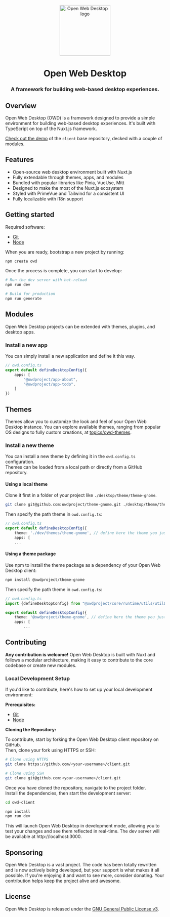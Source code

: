<p align="center">
  <img width="160" height="160" alt="Open Web Desktop logo" src="https://avatars.githubusercontent.com/u/65117737?s=160&v=4" />
</p>
<h1 align="center">Open Web Desktop</h1>
<h3 align="center">
  A framework for building web-based desktop experiences.
</h3>

## Overview
Open Web Desktop (OWD) is a framework designed to provide a simple environment for building web-based desktop experiences. It's built with TypeScript on top of the Nuxt.js framework.

[Check out the demo](https://owdproject.github.io/docs) of the `client` base repository, decked with a couple of modules.

## Features
- Open-source web desktop environment built with Nuxt.js
- Fully extendable through themes, apps, and modules
- Bundled with popular libraries like Pinia, VueUse, Mitt
- Designed to make the most of the Nuxt.js ecosystem
- Styled with PrimeVue and Tailwind for a consistent UI
- Fully localizable with i18n support

## Getting started
Required software:

- [Git](https://git-scm.com)
- [Node](https://nodejs.org)

When you are ready, bootstrap a new project by running:
```bash
npm create owd
```
Once the process is complete, you can start to develop:
```bash
# Run the dev server with hot-reload
npm run dev

# Build for production
npm run generate
```

## Modules
Open Web Desktop projects can be extended with themes, plugins, and desktop apps.

### Install a new app
You can simply install a new application and define it this way.

```typescript
// owd.config.ts
export default defineDesktopConfig({
    apps: [
        "@owdproject/app-about",
        "@owdproject/app-todo",
    ]
})
```

## Themes
Themes allow you to customize the look and feel of your Open Web Desktop instance.
You can explore available themes, ranging from popular OS designs to fully custom creations, at [topics/owd-themes](https://github.com/topics/owd-themes).

### Install a new theme
You can install a new theme by defining it in the `owd.config.ts` configuration.  
Themes can be loaded from a local path or directly from a GitHub repository.

#### Using a local theme

Clone it first in a folder of your project like `./desktop/theme/theme-gnome`.

```bash
git clone git@github.com:owdproject/theme-gnome.git ./desktop/theme/theme-gnome
```

Then specify the path theme in `owd.config.ts`:

```typescript
// owd.config.ts
export default defineDesktopConfig({
    theme: './dev/themes/theme-gnome', // define here the theme you just cloned
    apps: [
    ...
```

#### Using a theme package

Use npm to install the theme package as a dependency of your Open Web Desktop client:

```bash
npm install @owdproject/theme-gnome
```

Then specify the path theme in `owd.config.ts`:

```typescript
// owd.config.ts
import {defineDesktopConfig} from "@owdproject/core/runtime/utils/utilDesktop"

export default defineDesktopConfig({
    theme: '@owdproject/theme-gnome', // define here the theme you just installed
    apps: [
        ...
```

## Contributing

**Any contribution is welcome!** Open Web Desktop is built with Nuxt and follows a modular architecture, making it easy to contribute to the core codebase or create new modules.

### Local Development Setup

If you'd like to contribute, here's how to set up your local development environment:

**Prerequisites:**

- [Git](https://git-scm.com)
- [Node](https://nodejs.org)

**Cloning the Repository:**

To contribute, start by forking the Open Web Desktop client repository on GitHub.  
Then, clone your fork using HTTPS or SSH:

```bash
# Clone using HTTPS
git clone https://github.com/<your-username>/client.git

# Clone using SSH
git clone git@github.com:<your-username>/client.git
```

Once you have cloned the repository, navigate to the project folder.  
Install the dependencies, then start the development server:

```bash
cd owd-client

npm install
npm run dev
```

This will launch Open Web Desktop in development mode, allowing you to test your changes and see them reflected in real-time.
The dev server will be available at http://localhost:3000.

## Sponsoring

Open Web Desktop is a vast project. The code has been totally rewritten and is now actively being developed, but your support is what makes it all possible. If you're enjoying it and want to see more, consider donating. Your contribution helps keep the project alive and awesome.

## License

Open Web Desktop is released under the [GNU General Public License v3](LICENSE).